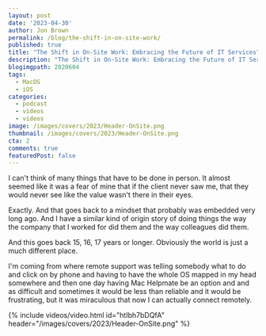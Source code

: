 ```yaml
---
layout: post
date: '2023-04-30'
author: Jon Brown
permalink: /blog/the-shift-in-on-site-work/
published: true
title: "The Shift in On-Site Work: Embracing the Future of IT Services"
description: "The Shift in On-Site Work: Embracing the Future of IT Services"
blogimgpath: 2020604
tags:
  - MacOS
  - iOS
categories:
  - podcast
  - videos
  - videos
image: /images/covers/2023/Header-OnSite.png
thumbnail: /images/covers/2023/Header-OnSite.png
cta: 2
comments: true
featuredPost: false
---
```

I can't think of many things that have to be done in person. It almost seemed like it was a fear of mine that if the client never saw me, that they would never see like the value  wasn't there in their eyes.  

Exactly. And that goes back to a mindset that probably was embedded very long ago. And I have a similar kind of origin story of doing things the way  the company that I worked for did them and the way colleagues did them.

And  this goes back 15, 16, 17 years or longer. Obviously the world is just a much different place.  

I'm coming from where remote support was telling somebody what to do and click on by phone and having to have the whole OS mapped in my head somewhere  and then one day having Mac Helpmate be an option  and  and as difficult and sometimes    it would be less than reliable and it would be frustrating, but it was  miraculous that  now I can actually connect remotely.

{% include videos/video.html id="htIbh7bDQfA" header="/images/covers/2023/Header-OnSite.png" %}
